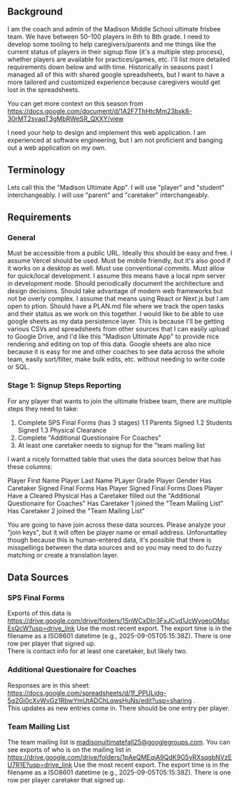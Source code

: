 ## Background
I am the coach and admin of the Madison Middle School ultimate frisbee team.  We have between 50-100 players in 6th to 8th grade.  I need to develop some tooling to help caregivers/parents and me things like the current status of players in their signup flow (it's a multiple step process), whether players are available for practices/games, etc.  I'll list more detailed requirements down below and with time.  Historically in seasons past I managed all of this with shared google spreadsheets, but I want to have a more tailored and customized experience because caregivers would get lost in the spreadsheets.

You can get more context on this season from https://docs.google.com/document/d/1A2F7ThHtcMm23bxk8-30rMT2svaqT3gMbRWeSR_QXXY/view

I need your help to design and implement this web application.  I am experienced at software engineering, but I am not proficient and banging out a web application on my own.

## Terminology
Lets call this the "Madison Ultimate App".
I will use "player" and "student" interchangeably.
I will use "parent" and "caretaker" interchangeably.

## Requirements
### General
Must be accessible from a public URL.  Ideally this should be easy and free.  I assume Vercel should be used.
Must be mobile friendly, but it's also good if it works on a desktop as well.
Must use conventional commits.
Must allow for quick/local development.  I assume this means have a local npm server in development mode.
Should periodically document the architecture and design decisions.
Should take advantage of modern web frameworks but not be overly complex.  I assume that means using React or Next.js but I am open to ption.
Should have a PLAN.md file where we track the open tasks and their status as we work on this together.
I would like to be able to use google sheets as my data persistence layer.  This is because I'll be getting various CSVs and spreadsheets from other sources that I can easily upload to Google Drive, and I'd like this "Madison Ultimate App" to provide nice rendering and editing on top of this data.  Google sheets are also nice because it is easy for me and other coaches to see data across the whole team, easily sort/filter, make bulk edits, etc. without needing to write code or SQL.

### Stage 1: Signup Steps Reporting
For any player that wants to join the ultimate frisbee team, there are multiple steps they need to take:
1. Complete SPS Final Forms (has 3 stages)
1.1 Parents Signed
1.2 Students Signed
1.3 Physical Clearance
2. Complete "Additional Questionaire For Coaches"
3. At least one caretaker needs to signup for the "team mailing list

I want a nicely formatted table that uses the data sources below that has these columns:

Player First Name
Player Last Name
PLayer Grade
Player Gender
Has Caretaker Signed Final Forms
Has Player Signed Final Forms
Does Player Have a Cleared Physical
Has a Caretaker filled out the "Additional Questionaire for Coaches"
Has Caretaker 1 joined the "Team Mailing List"
Has Caretaker 2 joined the "Team Mailing List"

You are going to have join across these data sources.
Please analyze your "join keys", but it will often be player name or email address.
Unforuntatley though because this is human-entered data, it's possible that there is misspellings between the data sources and so you may need to do fuzzy matching or create a translation layer.

## Data Sources
### SPS Final Forms
Exports of this data is https://drive.google.com/drive/folders/1SnWCxDIn3FxJCvd1JcWyoeoOMscEsQcW?usp=drive_link
Use the most recent export.
The export time is in the filename as a ISO8601 datetime (e.g., 2025-09-05T05:15:38Z).
There is one row per player that signed up.  
There is contact info for at least one caretaker, but likely two.

### Additional Questionaire for Coaches
Responses are in this sheet: https://docs.google.com/spreadsheets/d/1f_PPULjdg-5q2Gi0cXvWvGz1RbwYmUtADChLqwsHuNs/edit?usp=sharing .  
This updates as new entries come in.
There should be one entry per player.

### Team Mailing List
The team mailing list is madisonultimatefall25@googlegroups.com.
You can see exports of who is on the mailing list in https://drive.google.com/drive/folders/1pAeQMEqiA9QdK9G5yRXsqgbNVzEU7R1E?usp=drive_link
Use the most recent export.
The export time is in the filename as a ISO8601 datetime (e.g., 2025-09-05T05:15:38Z).
There is one row per player caretaker that signed up. 